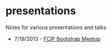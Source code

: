 # presentations

Notes for various presentations and talks

* 7/19/2013 - [FCIP Bootstrap Meetup](./bootstrap/index.md)

